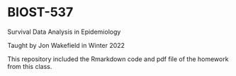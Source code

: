 # BIOST-537
Survival Data Analysis in Epidemiology 

Taught by Jon Wakefield in Winter 2022

This repository included the Rmarkdown code and pdf file of the homework from this class.
